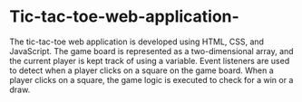 # Tic-tac-toe-web-application-


The tic-tac-toe web application is developed using HTML, CSS, and JavaScript. The game board is represented as a two-dimensional array, and the current player is kept track of using a variable. Event listeners are used to detect when a player clicks on a square on the game board. When a player clicks on a square, the game logic is executed to check for a win or a draw.

